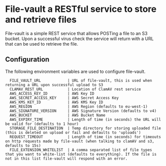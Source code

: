# File-vault a RESTful service to store and retrieve files

File-vault is a simple REST service that allows POSTing a file to an S3 bucket. Upon a successful virus check the service will return with a URL that can be used to retrieve the file.

## Configuration

The following environment variables are used to configure file-vault.
```
  FILE_VAULT_URL            | URL of file-vault, this is used when returning a URL upon successful upload to S3
  CLAMAV_REST_URL           | Location of ClamAV rest service
  AWS_ACCESS_KEY_ID         | AWS Key ID
  AWS_SECRET_ACCESS_KEY     | AWS Secret Access Key
  AWS_KMS_KEY_ID            | AWS KMS Key ID
  AWS_REGION                | AWS Region (defaults to eu-west-1)
  AWS_SIGNATURE_VERSION     | AWS Signature Version (defaults to v4)
  AWS_BUCKET                | AWS Bucket Name
  AWS_EXPIRY_TIME           | Length of time (in seconds) the URL will be valid for (defaults to 1 hour)
  STORAGE_FILE_DESTINATION  | Temp directory for storing uploaded file (this is deleted on upload or fail and defaults to 'uploads')
  REQUEST_TIMEOUT           | Length of time (in seconds) for timeouts on http requests made by file-vault (when talking to clamAV and s3, defaults to 15s)
  FILE_EXTENSION_WHITELIST  | A comma separated list of file types that you want to white-list (defaults to everything). If the file is not in this list file-vault will respond with an error.
```
